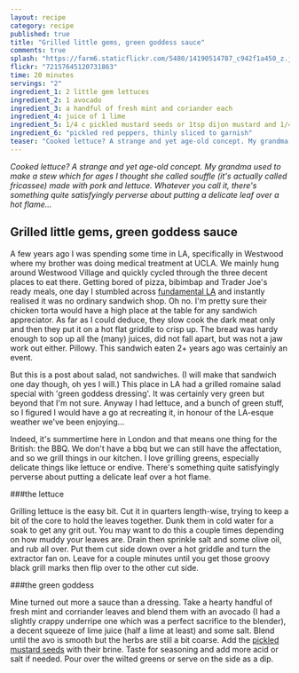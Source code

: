 ```yaml
---
layout: recipe
category: recipe
published: true
title: "Grilled little gems, green goddess sauce"
comments: true
splash: "https://farm6.staticflickr.com/5480/14190514787_c942f1a450_z.jpg"
flickr: "72157645120731863"
time: 20 minutes
servings: "2"
ingredient_1: 2 little gem lettuces
ingredient_2: 1 avocado
ingredient_3: a handful of fresh mint and coriander each
ingredient_4: juice of 1 lime
ingredient_5: 1/4 c pickled mustard seeds or 1tsp dijon mustard and 1/4c rice wine vinegar
ingredient_6: "pickled red peppers, thinly sliced to garnish"
teaser: "Cooked lettuce? A strange and yet age-old concept. My grandma used to make a stew which for ages I thought she called souffle (it's actually called fricassee) made with pork and lettuce. There's something quite satisfyingly perverse about putting a delicate leaf over a hot flame..."
---
```


_Cooked lettuce? A strange and yet age-old concept. My grandma used to make a stew which for ages I thought she called souffle (it's actually called fricassee) made with pork and lettuce. Whatever you call it, there's something quite satisfyingly perverse about putting a delicate leaf over a hot flame..._

## Grilled little gems, green goddess sauce

A few years ago I was spending some time in LA, specifically in Westwood where my brother was doing medical treatment at UCLA. We mainly hung around Westwood Village and quickly cycled through the three decent places to eat there. Getting bored of pizza, bibimbap and Trader Joe's ready meals, one day I stumbled across [fundamental LA](http://fundamental-la.com/) and instantly realised it was no ordinary sandwich shop. Oh no. I'm pretty sure their chicken torta would have a high place at the table for any sandwich appreciator. As far as I could deduce, they slow cook the dark meat only and then they put it on a hot flat griddle to crisp up. The bread was hardy enough to sop up all the (many) juices, did not fall apart, but was not a jaw work out either. Pillowy. This sandwich eaten 2+ years ago was certainly an event.

But this is a post about salad, not sandwiches. (I will make that sandwich one day though, oh yes I will.) This place in LA had a grilled romaine salad special with 'green goddess dressing'. It was certainly very green but beyond that I'm not sure. Anyway I had lettuce, and a bunch of green stuff, so I figured I would have a go at recreating it, in honour of the LA-esque weather we've been enjoying...

Indeed, it's summertime here in London and that means one thing for the British: the BBQ. We don't have a bbq but we can still have the affectation, and so we grill things in our kitchen. I love grilling greens, especially delicate things like lettuce or endive. There's something quite satisfyingly perverse about putting a delicate leaf over a hot flame. 

###the lettuce

Grilling lettuce is the easy bit. Cut it in quarters length-wise, trying to keep a bit of the core to hold the leaves together. Dunk them in cold water for a soak to get any grit out. You may want to do this a couple times depending on how muddy your leaves are. Drain then sprinkle salt and some olive oil, and rub all over. Put them cut side down over a hot griddle and turn the extractor fan on. Leave for a couple minutes until you get those groovy black grill marks then flip over to the other cut side. 

###the green goddess

Mine turned out more a sauce than a dressing. Take a hearty handful of fresh mint and corriander leaves and blend them with an avocado (I had a slightly crappy underripe one which was a perfect sacrifice to the blender), a decent squeeze of lime juice (half a lime at least) and some salt. Blend until the avo is smooth but the herbs are still a bit coarse. Add the [pickled mustard seeds](http://ourdailybrine.com/pickled-mustard-seeds-recipe/) with their brine. Taste for seasoning and add more acid or salt if needed. Pour over the wilted greens or serve on the side as a dip.